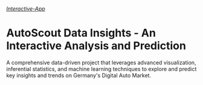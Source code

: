 *[Interactive-App](https://autoscout24germany2023.streamlit.app/)*
# AutoScout Data Insights - An Interactive Analysis and Prediction
A comprehensive data-driven project that leverages advanced visualization, inferential statistics, and machine learning techniques to explore and predict key insights and trends on Germany's Digital Auto Market.
